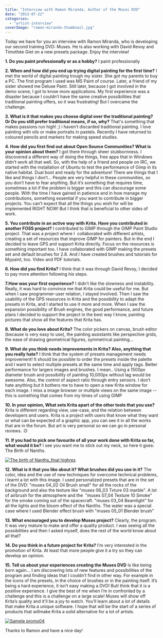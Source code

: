 ```yaml
---
title: "Interview with Ramon Miranda, Author of the Muses DVD"
date: "2013-07-22"
categories: 
  - "artist-interview"
coverImage: "ramon-miranda-thumbnail.jpg"
---
```


Today we have for you an interview with Ramon Miranda, who is developing our second training DVD: Muses. He is also working with David Revoy and Timothée Giet on a new presets package. Enjoy the interview!

**1\. Do you paint professionally or as a hobby?** I paint professionally

**2\. When and how did you end up trying digital painting for the first time?** I met the world of digital painting trough my sister. She got my parents to buy a PC. The first program I used was MS Paint of course. Later, a friend of my sister showed me Deluxe Paint. Still later, because I got involved in the demo scene, I got to know more applications. My first experience was a disaster because I couldn’t have the same creative possibilities that traditional painting offers, so it was frustrating! But I overcame the challenge.

**3\. What is it that makes you choose digital over the traditional painting? Or Do you still prefer traditional means, if so, why?** That's something that makes passions run high! ;) i haven’t discarded traditional painting. I love painting with oils or make portraits in pastels. Recently I have returned to coloured pencils and markers for making speed studies.

**4\. How did you first find out about Open Source Communities? What is your opinion about them?** I got there through sheer stubbornness. I discovered a different way of doing the things, free apps that in Windows didn’t work all that well. So, with the help of a friend and people on IRC, we started with the installation of Ubuntu to test the performance of Gimp in its native habitat. Dual boot and ready for the adventure! There are things that I like and things I don’t... People are very helpful in these communities, so you don’t have to fear anything. But it’s something that requires time, sometimes a lot if the problem is bigger and this can discourage some people. With the time I have gained in patience and in how manage my contributions, something essential if you want to contribute in bigger projects. You can’t expect that all the things you wish for will be implemented RIGHT NOW! But I think that is beneficial to other sides of work.

**5\. You contribute in an active way with Krita. Have you contributed in another FOSS project?** I contributed to GIMP through the GIMP Paint Studio project. That was a project where I  collaborated with different artists, creating a set of resources that improve GIMP for painters. But in the end I decided to leave GPS and support Krita directly. Focus on the resources is something important too. I have collaborated with GIMP making the presets set and default brushes for 2.8. And I have created brushes and tutorials for Mypaint, too. Video and PDF tutorials.

**6\. How did you find Krita?** I think that it was through David Revoy, I decided to pay more attention following his steps.

**7.How was your first experience?** I didn’t like the slowness and instability. Really, it was hard to convince me that Krita could be useful for me. But when I saw programmer-user relation, I stayed involved. Then I saw the usability of the GPS resources in Krita and the possibility to adapt the presets in Krita, and I started to use it more and more. When I saw the expansion possibility of Brush engines, the good performance, and future plans I decided to support the project in the best way I know, painting pictures that show all the features that Krita has.

**8\. What do you love about Krita?** The color pickers on canvas, brush editor (because is very easy to use), the painting assistants like perspective grids, the ease of drawing geometrical figures, symmetrical painting...

**9\. What do you think needs improvements in Krita? Also, anything that you really hate?** I think that the system of presets management needs improvement! It should be possible to order the presets inside the palette and I want to select multiple presets at the same time and apply tags. Better performance for largers images and brushes. I mean.. Using a 1500px diameter brush and possibility of painting 10,000px without lag would be awesome. Also, the control of aspect ratio through entry sensors. I don’t hate anything but it bothers me to have to open a new Krita window for each image. I miss a image browser or multiple views on the same image -- this is something that comes from my times of using GIMP

**10\. In your opinion, What sets Krita apart of the other tools that you use?** Krita is different regarding view, use-case, and the relation between developers and users. Krita is a project with users that know what they want or what can be expected of a graphic app, you can see it in all the works that are in the forum. But art is very personal so we can go in personal reviews. :D

**11\. If you had to pick one favourite of all your work done with Krita so far, what would it be?** I see you want me to stick out my neck, so here it goes: The Birth of Nanths.

[![The birth of Nanths_final highres](http://kritawebshopblog.files.wordpress.com/2013/07/the-birth-of-nanths_final-highres.jpg?w=300)](http://kritawebshopblog.files.wordpress.com/2013/07/the-birth-of-nanths_final-highres.jpg)

**12\. What is it that you like about it? What brushes did you use in it?** The color, idea and the use of new techniques for overcome technical problems, i learnt a lot with this image. I used personalized presets that are in the set of the DVD: "muses 04\_02 Oil Brush small" for all the rocks of the background and also the texture like "muses 06\_03 Txture 03 marble". A lot of airbrush for the atmosphere and the  "muses 07\_04 Texture 10 Smoke" for the smoke coming out of the spacecraft. "muses 03\_04 Beamlight" for all the lights and the bloom effect of the Nanths. The water was a special case where I used Blender effect brush with "muses 05\_01 Blender brush"

**13\. What encouraged you to develop Muses project?** Clearly, the program. It was very mature to make and offer a quality product. I was seeing all the possibilities and then I asked myself, does the rest of the world know about all that?

**14\. Do you think in a future project for Krita?** I’m very interested in the promotion of Krita. At least that more people give it a try so they can develop an opinion.

**15\. Tell us about your experiences creating the Muses DVD** Is like being born again... I am discovering lots of new features and possibilities of the program and finding ideas that I couldn’t find in other way. For example in the icons of the presets, in the choice of brushes or in the painting itself. It’s being a hard experience, it isn’t easy making a DVD! ButI think that it is a positive experience. I give the best of me when I’m in confronted by a challenge and this is a challenge on a large scale! Muses will show off Krita’s quality and it’ll be a joy to watch. You’ll learn about a lot of details that make Krita a unique software. I hope that will be the start of a series of products that willmake Krita a solid alternative for a lot of artists.

[![Sample promo04](http://kritawebshopblog.files.wordpress.com/2013/07/sample-promo04.jpg?w=212)](http://kritawebshopblog.files.wordpress.com/2013/07/sample-promo04.jpg)

Thanks to Ramon and have a nice day!
